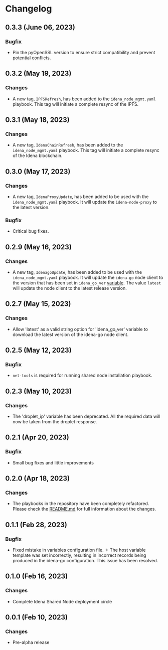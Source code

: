 # Changelog

## 0.3.3 (June 06, 2023)

### Bugfix

- Pin the pyOpenSSL version to ensure strict compatibility and prevent potential conflicts.

## 0.3.2 (May 19, 2023)

### Changes

- A new tag, `IPFSRefresh`, has been added to the `idena_node_mgmt.yaml` playbook. This tag will initiate a complete resync of the IPFS.

## 0.3.1 (May 18, 2023)

### Changes

- A new tag, `IdenaChainRefresh`, has been added to the `idena_node_mgmt.yaml` playbook. This tag will initiate a complete resync of the Idena blockchain.

## 0.3.0 (May 17, 2023)

### Changes

- A new tag, `IdenaProxyUpdate`, has been added to be used with the `idena_node_mgmt.yaml` playbook. It will update the `idena-node-proxy` to the latest version.

### Bugfix

- Critical bug fixes.

## 0.2.9 (May 16, 2023)

### Changes

- A new tag, `IdenagoUpdate`, has been added to be used with the `idena_node_mgmt.yaml` playbook. It will update the `idena-go` node client to the version that has been set in `idena_go_ver` [variable](https://github.com/ltraveler/idena-sibling/blob/main/group_vars/main/vars). The value `latest` will update the node client to the latest release version.

## 0.2.7 (May 15, 2023)

### Changes

- Allow 'latest' as a valid string option for 'idena_go_ver' variable to download the latest version of the idena-go node client.

## 0.2.5 (May 12, 2023)

### Bugfix

- `net-tools` is required for running shared node installation playbook.

## 0.2.3 (May 10, 2023)

### Changes

- The 'droplet_ip' variable has been deprecated. All the required data will now be taken from the droplet response.

## 0.2.1 (Apr 20, 2023)

### Bugfix

- Small bug fixes and little improvements

## 0.2.0 (Apr 18, 2023)

### Changes

- The playbooks in the repository have been completely refactored. Please check the [README.md](https://github.com/ltraveler/idena-sibling/blob/main/README.md) for full information about the changes.

## 0.1.1 (Feb 28, 2023)

### Bugfix

- Fixed mistake in variables configuration file. ✧ The host variable template was set incorrectly, resulting in incorrect records being produced in the idena-go configuration. This issue has been resolved.

## 0.1.0 (Feb 16, 2023)

### Changes

- Complete Idena Shared Node deployment circle

## 0.0.1 (Feb 10, 2023)

### Changes

- Pre-alpha release
